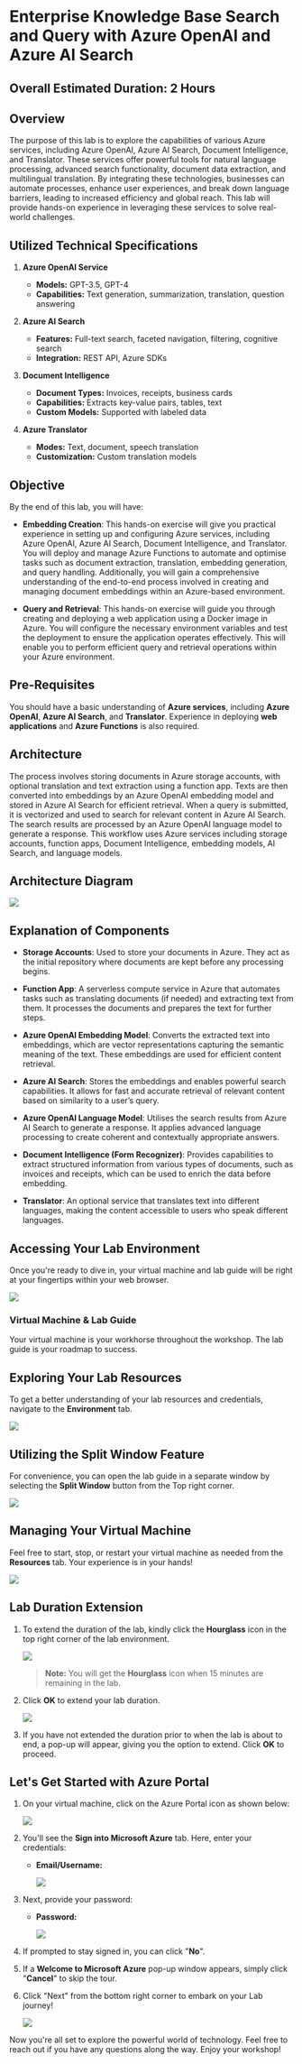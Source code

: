 # Enterprise Knowledge Base Search and Query with Azure OpenAI and Azure AI Search

## Overall Estimated Duration: 2 Hours

## Overview 
The purpose of this lab is to explore the capabilities of various Azure services, including Azure OpenAI, Azure AI Search, Document Intelligence, and Translator. These services offer powerful tools for natural language processing, advanced search functionality, document data extraction, and multilingual translation. By integrating these technologies, businesses can automate processes, enhance user experiences, and break down language barriers, leading to increased efficiency and global reach. This lab will provide hands-on experience in leveraging these services to solve real-world challenges.

## Utilized Technical Specifications

1. **Azure OpenAI Service**
   - **Models:** GPT-3.5, GPT-4
   - **Capabilities:** Text generation, summarization, translation, question answering

2. **Azure AI Search**
   - **Features:** Full-text search, faceted navigation, filtering, cognitive search
   - **Integration:** REST API, Azure SDKs

3. **Document Intelligence**
   - **Document Types:** Invoices, receipts, business cards
   - **Capabilities:** Extracts key-value pairs, tables, text
   - **Custom Models:** Supported with labeled data

4. **Azure Translator**
   - **Modes:** Text, document, speech translation
   - **Customization:** Custom translation models


## Objective

By the end of this lab, you will have:

- **Embedding Creation**: This hands-on exercise will give you practical experience in setting up and configuring Azure services, including Azure OpenAI, Azure AI Search, Document Intelligence, and Translator. You will deploy and manage Azure Functions to automate and optimise tasks such as document extraction, translation, embedding generation, and query handling. Additionally, you will gain a comprehensive understanding of the end-to-end process involved in creating and managing document embeddings within an Azure-based environment.

- **Query and Retrieval**: This hands-on exercise will guide you through creating and deploying a web application using a Docker image in Azure. You will configure the necessary environment variables and test the deployment to ensure the application operates effectively. This will enable you to perform efficient query and retrieval operations within your Azure environment.


## Pre-Requisites
You should have a basic understanding of **Azure services**, including **Azure OpenAI**, **Azure AI Search**, and **Translator**. Experience in deploying **web applications** and **Azure Functions** is also required.


## Architecture

The process involves storing documents in Azure storage accounts, with optional translation and text extraction using a function app. Texts are then converted into embeddings by an Azure OpenAI embedding model and stored in Azure AI Search for efficient retrieval. When a query is submitted, it is vectorized and used to search for relevant content in Azure AI Search. The search results are processed by an Azure OpenAI language model to generate a response. This workflow uses Azure services including storage accounts, function apps, Document Intelligence, embedding models, AI Search, and language models.

## Architecture Diagram

![](./media/30.png)

## Explanation of Components

- **Storage Accounts**: Used to store your documents in Azure. They act as the initial repository where documents are kept before any processing begins.

- **Function App**: A serverless compute service in Azure that automates tasks such as translating documents (if needed) and extracting text from them. It processes the documents and prepares the text for further steps.

- **Azure OpenAI Embedding Model**: Converts the extracted text into embeddings, which are vector representations capturing the semantic meaning of the text. These embeddings are used for efficient content retrieval.

- **Azure AI Search**: Stores the embeddings and enables powerful search capabilities. It allows for fast and accurate retrieval of relevant content based on similarity to a user’s query.

- **Azure OpenAI Language Model**: Utilises the search results from Azure AI Search to generate a response. It applies advanced language processing to create coherent and contextually appropriate answers.

- **Document Intelligence (Form Recognizer)**: Provides capabilities to extract structured information from various types of documents, such as invoices and receipts, which can be used to enrich the data before embedding.

- **Translator**: An optional service that translates text into different languages, making the content accessible to users who speak different languages.

## Accessing Your Lab Environment
 
Once you're ready to dive in, your virtual machine and lab guide will be right at your fingertips within your web browser.
 
![](./media/1.png)

### Virtual Machine & Lab Guide
 
Your virtual machine is your workhorse throughout the workshop. The lab guide is your roadmap to success.
 
## Exploring Your Lab Resources
 
To get a better understanding of your lab resources and credentials, navigate to the **Environment** tab.
 
![](./media/2.png)
 
## Utilizing the Split Window Feature
 
For convenience, you can open the lab guide in a separate window by selecting the **Split Window** button from the Top right corner.
 
![](./media/3.png)
 
## Managing Your Virtual Machine
 
Feel free to start, stop, or restart your virtual machine as needed from the **Resources** tab. Your experience is in your hands!
 
![](./media/4.png)
 
## **Lab Duration Extension**

1. To extend the duration of the lab, kindly click the **Hourglass** icon in the top right corner of the lab environment. 

    ![](./media/5.png)

    >**Note:** You will get the **Hourglass** icon when 15 minutes are remaining in the lab.

2. Click **OK** to extend your lab duration.
 
   ![](./media/6.png)

3. If you have not extended the duration prior to when the lab is about to end, a pop-up will appear, giving you the option to extend. Click **OK** to proceed.

## Let's Get Started with Azure Portal
 
1. On your virtual machine, click on the Azure Portal icon as shown below:
 
   ![](./media/7.png)

2. You'll see the **Sign into Microsoft Azure** tab. Here, enter your credentials:
 
   - **Email/Username:** <inject key="AzureAdUserEmail"></inject>
 
     ![](./media/8.png)
 
3. Next, provide your password:
 
   - **Password:** <inject key="AzureAdUserPassword"></inject>
 
     ![](./media/9.png)
 
4. If prompted to stay signed in, you can click "**No**".
 
5. If a **Welcome to Microsoft Azure** pop-up window appears, simply click "**Cancel**" to skip the tour.
 
6. Click "Next" from the bottom right corner to embark on your Lab journey!
 
   ![](./media/10.png)
 
Now you're all set to explore the powerful world of technology. Feel free to reach out if you have any questions along the way. Enjoy your workshop!
